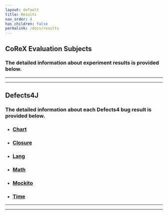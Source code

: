 ```yaml
---
layout: default
title: Results
nav_order: 4
has_children: false
permalink: /docs/results
---
```

## CoReX Evaluation Subjects

### The detailed information about experiment results is provided below.
---
---

## Defects4J
### The detailed information about each Defects4 bug result is provided below.

* ### [Chart](../../assets/results/Defects4J/Chart.xlsx)

* ### [Closure](../../assets/results/Defects4J/Closure.xlsx)

* ### [Lang](../../assets/results/Defects4J/Lang.xlsx)

* ### [Math](../../assets/results/Defects4J/Math.xlsx)

* ### [Mockito](../../assets/results/Defects4J/Mockito.xlsx)

* ### [Time](../../assets/results/Defects4J/Time.xlsx)

---
---
